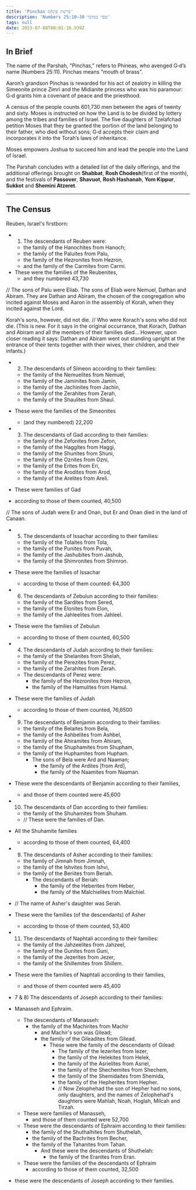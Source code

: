 ```yaml
---
title: 'Pinchas פרשׁת פִּֽינְחָ֨ס'
description: 'Numbers 25:10–30 ספר במדבר'
tags: null
date: 2023-07-08T00:01:16.939Z
---
```

## In Brief

The name of the Parshah, "Pinchas," refers to Phineas, who  avenged G‑d’s name (Numbers 25:11). Pinchas means "mouth of brass".

Aaron’s grandson Pinchas is rewarded for his act of zealotry in killing the Simeonite prince Zimri and the Midianite princess who was his paramour: G‑d grants him a covenant of peace and the priesthood.

A census of the people counts 601,730 men between the ages of twenty and sixty. Moses is instructed on how the Land is to be divided by lottery among the tribes and families of Israel. The five daughters of Tzelafchad petition Moses that they be granted the portion of the land belonging to their father, who died without sons; G‑d accepts their claim and incorporates it into the Torah’s laws of inheritance.

Moses empowers Joshua to succeed him and lead the people into the Land of Israel.

The Parshah concludes with a detailed list of the daily offerings, and the additional offerings brought on **Shabbat**, **Rosh Chodesh**(first of the month), and the festivals of **Passover**, **Shavuot**, **Rosh Hashanah**, **Yom Kippur**, **Sukkot** and **Shemini Atzeret**.

---

## The Census

Reuben, Israel's firstborn:

- 1) The descendants of Reuben were:
  - the family of the Hanochites from Hanoch;
  - the family of the Paluites from Palu,
  - the family of the Hezronites from Hezron,
  - and the family of the Carmites from Carmi.
- These were the families of the Reubenites,
  - and they numbered 43,730
  
//
The sons of Palu were Eliab. The sons of Eliab were Nemuel, Dathan and Abiram. They are Dathan and Abiram, the chosen of the congregation who incited against Moses and Aaron in the assembly of Korah, when they incited against the Lord.

Korah's sons, however, did not die. // Who were Korach's sons who did not die. (This is new. For it says in the original occurrance, that Korach, Dathan and Abiram and all the members of their families died... However, upon closer reading it says: Dathan and Abiram went out standing upright at the entrance of their tents together with their wives, their children, and their infants.)

- 2) The descendants of Simeon according to their families:
  - the family of the Nemuelites from Nemuel,
  - the family of the Jaminites from Jamin,
  - the family of the Jachinites from Jachin,
  - the family of the Zerahites from Zerah,
  - the family of the Shaulites from Shaul.
- These were the families of the Simeonites
  - (and they numbered) 22,200

- 3) The descendants of Gad according to their families:
  - the family of the Zefonites from Zefon,
  - the family of the Haggites from Haggi,
  - the family of the Shunites from Shuni,
  - the family of the Oznites from Ozni,
  - the family of the Erites from Eri,
  - the family of the Arodites from Arod,
  - the family of the Arelites from Areli.
- These were families of Gad
- according to those of them counted, 40,500

// The sons of Judah were Er and Onan, but Er and Onan died in the land of Canaan.

- 5) The descendants of Issachar according to their families:
  - the family of the Tolaites from Tola,
  - the family of the Punites from Puvah,
  - the family of the Jashubites from Jashub,
  - the family of the Shimronites from Shimron.
- These were the families of Issachar
  - according to those of them counted: 64,300

- 6) The descendants of Zebulun according to their families:
  - the family of the Sardites from Sered,
  - the family of the Elonites from Elon,
  - the family of the Jahleelites from Jahleel.
- These were the families of Zebulun
  - according to those of them counted, 60,500

- 4) The descendants of Judah according to their families:
  - the family of the Shelanites from Shelah,
  - the family of the Perezites from Perez,
  - the family of the Zerahites from Zerah.
  - The descendants of Perez were:
    - the family of the Hezronites from Hezron,
    - the family of the Hamulites from Hamul.
- These were the families of Judah
  - according to those of them counted, 76,6500

- 9) The descendants of Benjamin according to their families:
  - the family of the Belaites from Bela,
  - the family of the Ashbelites from Ashbel,
  - the family of the Ahiramites from Ahiram,
  - the family of the Shuphamites from Shupham,
  - the family of the Huphamites from Hupham.
    - The sons of Bela were Ard and Naaman;
      - the family of the Ardites [from Ard],
      - the family of the Naamites from Naaman.
- These were the descendants of Benjamin according to their families,
  - and those of them counted were 45,600

- 10) The descendants of Dan according to their families:
  - the family of the Shuhamites from Shuham.
  - // These were the families of Dan.
- All the Shuhamite families
  - according to those of them counted, 64,400

- 9) The descendants of Asher according to their families:
  - the family of Jimnah from Jimnah,
  - the family of the Ishvites from Ishvi,
  - the family of the Beriites from Beriah.
    - The descendants of Beriah:
      - the family of the Heberites from Heber,
      - the family of the Malchielites from Malchiel.
- // The name of Asher's daughter was Serah.
- These were the families (of the descendants) of Asher
  - according to those of them counted, 53,400

- 11) The descendants of Naphtali according to their families:
  - the family of the Jahzeelites from Jahzeel,
  - the family of the Gunites from Guni,
  - the family of the Jezerites from Jezer,
  - the family of the Shillemites from Shillem.
- These were the families of Naphtali according to their families,  
  - and those of them counted were 45,400

- 7 & 8) The descendants of Joseph according to their families:
- Manasseh and Ephraim.
  - The descendants of Manasseh:
    - the family of the Machirites from Machir
      - and Machir's son was Gilead;
      - the family of the Gileadites from Gilead.
        - These were the family of the descendants of Gilead:
          - The family of the Iezerites from Iezer,
          - the family of the Helekites from Helek,
          - the family of the Asrielites from Asriel,
          - the family of the Shechemites from Shechem,
          - the family of the Shemidaites from Shemida,
          - the family of the Hepherites from Hepher.
          - // Now Zelophehad the son of Hepher had no sons, only daughters, and the names of Zelophehad's daughters were Mahlah, Noah, Hoglah, Milcah and Tirzah.
  - These were families of Manasseh,
    - and those of them counted were 52,700
  - These were the descendants of Ephraim according to their families:
    - the family of the Shuthalhites from Shuthelah,
    - the family of the Bachrites from Becher,
    - the family of the Tahanites from Tahan.
      - And these were the descendants of Shuthelah:
        - the family of the Eranites from Eran.
  - These were the families of the descendants of Ephraim
    - according to those of them counted, 32,500
- these were the descendants of Joseph according to their families.
